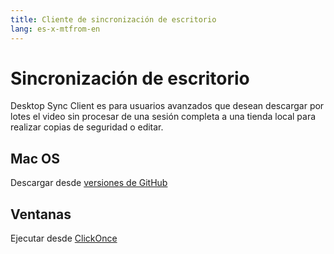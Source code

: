 ```yaml
---
title: Cliente de sincronización de escritorio
lang: es-x-mtfrom-en
---
```

<h1> Sincronización de escritorio </h1> 

<Leader> 

 Desktop Sync Client es para usuarios avanzados que desean descargar por lotes el video sin procesar de una sesión completa a una tienda local para realizar copias de seguridad o editar.  

</Leader> 

<h2> Mac OS </h2> 

 Descargar desde <a href="https://github.com/our-story-media/ourstory-desktop/releases/latest/download/Our.Story.Sync-1.1.pkg">versiones de GitHub</a>  

<h2> Ventanas </h2> 

 Ejecutar desde <a href="https://raw.githubusercontent.com/our-story-media/ourstory-desktop/master/installs/setup.exe">ClickOnce</a>  

